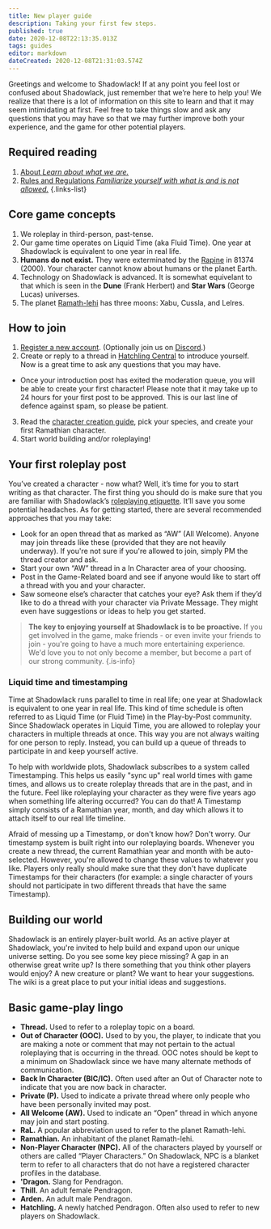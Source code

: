 ```yaml
---
title: New player guide
description: Taking your first few steps.
published: true
date: 2020-12-08T22:13:35.013Z
tags: guides
editor: markdown
dateCreated: 2020-12-08T21:31:03.574Z
---
```


Greetings and welcome to Shadowlack! If at any point you feel lost or confused about Shadowlack, just remember that we’re here to help you! We realize that there is a lot of information on this site to learn and that it may seem intimidating at first. Feel free to take things slow and ask any questions that you may have so that we may further improve both your experience, and the game for other potential players. 

## Required reading

1. [About *Learn about what we are.*](https://shadowlack.com/about/)
2. [Rules and Regulations *Familiarize yourself with what is and is not allowed.*](https://shadowlack.com/rules/)
{.links-list}

## Core game concepts

1. We roleplay in third-person, past-tense.
2. Our game time operates on Liquid Time (aka Fluid Time). One year at Shadowlack is equivalent to one year in real life.
3. **Humans do not exist.** They were exterminated by the [Rapine](/species/rapine) in 81374 (2000). Your character cannot know about humans or the planet Earth.
4. Technology on Shadowlack is advanced. It is somewhat equivelant to that which is seen in the **Dune** (Frank Herbert) and **Star Wars** (George Lucas) universes.
5. The planet [Ramath-lehi](/solar-system/ramath-lehi) has three moons: Xabu, Cussla, and Lelres.

## How to join

1. [Register a new account](https://shadowlack.com/register). (Optionally join us on [Discord](https://shadowlack.com/discord/).)
2. Create or reply to a thread in [Hatchling Central](https://shadowlack.com/forums/hatchlings/) to introduce yourself. Now is a great time to ask any questions that you may have.
  * Once your introduction post has exited the moderation queue, you will be able to create your first character! Please note that it may take up to 24 hours for your first post to be approved. This is our last line of defence against spam, so please be patient.
3. Read the [character creation guide](/guides/character-creation-guide), pick your species, and create your first Ramathian character.
4. Start world building and/or roleplaying!


## Your first roleplay post

You’ve created a character - now what? Well, it’s time for you to start writing as that character. The first thing you should do is make sure that you are familiar with Shadowlack’s [roleplaying etiquette](/guides/roleplaying-etiquette). It’ll save you some potential headaches. As for getting started, there are several recommended approaches that you may take:

-   Look for an open thread that as marked as “AW” (All Welcome). Anyone may join threads like these (provided that they are not heavily underway). If you're not sure if you're allowed to join, simply PM the thread creator and ask.
-   Start your own “AW” thread in a In Character area of your choosing.
-   Post in the Game-Related board and see if anyone would like to start off a thread with you and your character.
-   Saw someone else’s character that catches your eye? Ask them if they’d like to do a thread with your character via Private Message. They might even have suggestions or ideas to help you get started.

> **The key to enjoying yourself at Shadowlack is to be proactive.** If you get involved in the game, make friends - or even invite your friends to join - you're going to have a much more entertaining experience. We'd love you to not only become a member, but become a part of our strong community.
{.is-info}

### Liquid time and timestamping

Time at Shadowlack runs parallel to time in real life; one year at Shadowlack is equivalent to one year in real life. This kind of time schedule is often referred to as Liquid Time (or Fluid Time) in the Play-by-Post community. Since Shadowlack operates in Liquid Time, you are allowed to roleplay your characters in multiple threads at once. This way you are not always waiting for one person to reply. Instead, you can build up a queue of threads to participate in and keep yourself active.

To help with worldwide plots, Shadowlack subscribes to a system called Timestamping. This helps us easily "sync up" real world times with game times, and allows us to create roleplay threads that are in the past, and in the future. Feel like roleplaying your character as they were five years ago when something life altering occurred? You can do that! A Timestamp simply consists of a Ramathian year, month, and day which allows it to attach itself to our real life timeline.

Afraid of messing up a Timestamp, or don't know how? Don't worry. Our timestamp system is built right into our roleplaying boards. Whenever you create a new thread, the current Ramathian year and month with be auto-selected. However, you're allowed to change these values to whatever you like. Players only really should make sure that they don't have duplicate Timestamps for their characters (for example: a single character of yours should not participate in two different threads that have the same Timestamp). 

## Building our world

Shadowlack is an entirely player-built world. As an active player at Shadowlack, you're invited to help build and expand upon our unique universe setting. Do you see some key piece missing? A gap in an otherwise great write up? Is there something that you think other players would enjoy? A new creature or plant? We want to hear your suggestions. The wiki is a great place to put your initial ideas and suggestions.

## Basic game-play lingo

- **Thread.** Used to refer to a roleplay topic on a board.
- **Out of Character (OOC).** Used to by you, the player, to indicate that you are making a note or comment that may not pertain to the actual roleplaying that is occurring in the thread. OOC notes should be kept to a minimum on Shadowlack since we have many alternate methods of communication.
- **Back In Character (BIC/IC).** Often used after an Out of Character note to indicate that you are now back in character.
- **Private (P).** Used to indicate a private thread where only people who have been personally invited may post.
- **All Welcome (AW).** Used to indicate an “Open” thread in which anyone may join and start posting.
- **RaL.** A popular abbreviation used to refer to the planet Ramath-lehi.
- **Ramathian.** An inhabitant of the planet Ramath-lehi.
- **Non-Player Character (NPC).** All of the characters played by yourself or others are called “Player Characters.” On Shadowlack, NPC is a blanket term to refer to all characters that do not have a registered character profiles in the database.
- **'Dragon.** Slang for Pendragon.
- **Thill.** An adult female Pendragon.
- **Arden.** An adult male Pendragon.
- **Hatchling.** A newly hatched Pendragon. Often also used to refer to new players on Shadowlack.